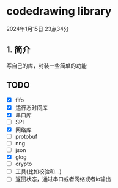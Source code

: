 # codedrawing library
2024年1月15日 23点34分
## 1. 简介
写自己的库，封装一些简单的功能

## TODO
- [x] fifo
- [x] 运行态时间库
- [X] 串口库
- [ ] SPI
- [x] 网络库  
- [ ] protobuf
- [ ] nng
- [ ] json
- [x] glog
- [ ] crypto
- [ ] 工具(比如校验和...)
- [ ] 返回状态，通过串口或者网络或者io输出